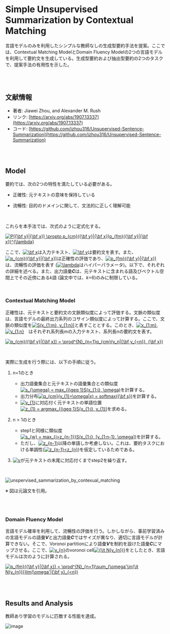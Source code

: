 # Simple Unsupervised Summarization by Contextual Matching

言語モデルのみを利用したシンプルな教師なしの生成型要約手法を提案。ここでは、Contextual Matching ModelとDomain Fluency Modelの2つの言語モデルを利用して要約文を生成している。生成型要約および抽出型要約の2つのタスクで、提案手法の有用性を示した。

<br>

<br>

## 文献情報

- 著者: Jiawei Zhou, and Alexander M. Rush
- リンク: [https://arxiv.org/abs/1907.13337](https://arxiv.org/abs/1907.13337)
- コード: [https://github.com/jzhou316/Unsupervised-Sentence-Summarization](https://github.com/jzhou316/Unsupervised-Sentence-Summarization)

<br>

<br>

## Model

要約では、次の2つの特性を満たしている必要がある。

- 正確性: 元テキストの意味を保持している

- 流暢性: 目的のドメインに関して、文法的に正しく理解可能

<br>

これらを本手法では、次式のように定式化する。

<a href="https://www.codecogs.com/eqnedit.php?latex=P({\bf&space;y}|{\bf&space;x})&space;\propto&space;p_{cm}({\bf&space;y}|{\bf&space;x})p_{fm}({\bf&space;y}|{\bf&space;x})^{\lambda}" target="_blank"><img src="https://latex.codecogs.com/gif.latex?P({\bf&space;y}|{\bf&space;x})&space;\propto&space;p_{cm}({\bf&space;y}|{\bf&space;x})p_{fm}({\bf&space;y}|{\bf&space;x})^{\lambda}" title="P({\bf y}|{\bf x}) \propto p_{cm}({\bf y}|{\bf x})p_{fm}({\bf y}|{\bf x})^{\lambda}" /></a>

ここで、<a href="https://www.codecogs.com/eqnedit.php?latex=\bf&space;x" target="_blank"><img src="https://latex.codecogs.com/gif.latex?\bf&space;x" title="\bf x" /></a>は入力テキスト、<a href="https://www.codecogs.com/eqnedit.php?latex=\bf&space;y" target="_blank"><img src="https://latex.codecogs.com/gif.latex?\bf&space;y" title="\bf y" /></a>は要約文を表す。また、<a href="https://www.codecogs.com/eqnedit.php?latex=p_{cm}({\bf&space;y}|{\bf&space;x})" target="_blank"><img src="https://latex.codecogs.com/gif.latex?p_{cm}({\bf&space;y}|{\bf&space;x})" title="p_{cm}({\bf y}|{\bf x})" /></a>は正確性の評価であり、<a href="https://www.codecogs.com/eqnedit.php?latex=p_{fm}({\bf&space;y}|{\bf&space;x})" target="_blank"><img src="https://latex.codecogs.com/gif.latex?p_{fm}({\bf&space;y}|{\bf&space;x})" title="p_{fm}({\bf y}|{\bf x})" /></a>は、流暢性の評価を表す (<a href="https://www.codecogs.com/eqnedit.php?latex=\lambda" target="_blank"><img src="https://latex.codecogs.com/gif.latex?\lambda" title="\lambda" /></a>はハイパーパラメータ)。以下で、それぞれの詳細を述べる。また、出力語彙***C***は、元テキストに含まれる語及びベクトル空間上でその近傍にある*k*語 (論文中では、*k*=6)のみに制限している。

<br>

### Contextual Matching Model

正確性は、元テキストと要約文の文脈類似度によって評価する。文脈の類似度は、言語モデルの最終出力系列のコサイン類似度によって計算する。ここで、文脈の類似度を<a href="https://www.codecogs.com/eqnedit.php?latex=S(x_{1:m},&space;y_{1:n})" target="_blank"><img src="https://latex.codecogs.com/gif.latex?S(x_{1:m},&space;y_{1:n})" title="S(x_{1:m}, y_{1:n})" /></a>と表すこととする。このとき、<a href="https://www.codecogs.com/eqnedit.php?latex=x_{1:m}" target="_blank"><img src="https://latex.codecogs.com/gif.latex?x_{1:m}" title="x_{1:m}" /></a>, <a href="https://www.codecogs.com/eqnedit.php?latex=y_{1:n}" target="_blank"><img src="https://latex.codecogs.com/gif.latex?y_{1:n}" title="y_{1:n}" /></a>　はそれぞれ系列長mの入力テキスト、系列長nの要約文を表す。

<a href="https://www.codecogs.com/eqnedit.php?latex=p_{cm}({\bf&space;y}|{\bf&space;x})&space;=&space;\prod^{N}_{n=1}q_{cm}(y_n|{\bf&space;y_{<n}},&space;{\bf&space;x})" target="_blank"><img src="https://latex.codecogs.com/gif.latex?p_{cm}({\bf&space;y}|{\bf&space;x})&space;=&space;\prod^{N}_{n=1}q_{cm}(y_n|{\bf&space;y_{<n}},&space;{\bf&space;x})" title="p_{cm}({\bf y}|{\bf x}) = \prod^{N}_{n=1}q_{cm}(y_n|{\bf y_{<n}}, {\bf x})" /></a>

<br>

実際に生成を行う際には、以下の手順に従う。

1. n=1のとき
   - 出力語彙集合と元テキストの語彙集合との類似度<a href="https://www.codecogs.com/eqnedit.php?latex=s_{\omega}&space;=&space;max_{j\geq&space;1}S(x_{1:j},&space;\omega)" target="_blank"><img src="https://latex.codecogs.com/gif.latex?s_{\omega}&space;=&space;max_{j\geq&space;1}S(x_{1:j},&space;\omega)" title="s_{\omega} = max_{j\geq 1}S(x_{1:j}, \omega)" /></a>を計算する。
   - 出力分布<a href="https://www.codecogs.com/eqnedit.php?latex=q_{cm}(y_{1}=\omega|x)&space;=&space;softmax({\bf&space;s})" target="_blank"><img src="https://latex.codecogs.com/gif.latex?q_{cm}(y_{1}=\omega|x)&space;=&space;softmax({\bf&space;s})" title="q_{cm}(y_{1}=\omega|x) = softmax({\bf s})" /></a>を計算する。
   - <a href="https://www.codecogs.com/eqnedit.php?latex=y_{1}" target="_blank"><img src="https://latex.codecogs.com/gif.latex?y_{1}" title="y_{1}" /></a>に対応付く元テキストの単語位置 <a href="https://www.codecogs.com/eqnedit.php?latex=z_{1}&space;=&space;argmax_{j\geq&space;1}S(x_{1:j},&space;y_{1})" target="_blank"><img src="https://latex.codecogs.com/gif.latex?z_{1}&space;=&space;argmax_{j\geq&space;1}S(x_{1:j},&space;y_{1})" title="z_{1} = argmax_{j\geq 1}S(x_{1:j}, y_{1})" /></a>を求める。
2. n > 1のとき
   - step1と同様に類似度<a href="https://www.codecogs.com/eqnedit.php?latex=s_{w}&space;=&space;max_{j>z_{n-1}}S(x_{1:j},&space;[y_{1:n-1},&space;\omega])" target="_blank"><img src="https://latex.codecogs.com/gif.latex?s_{w}&space;=&space;max_{j>z_{n-1}}S(x_{1:j},&space;[y_{1:n-1},&space;\omega])" title="s_{w} = max_{j>z_{n-1}}S(x_{1:j}, [y_{1:n-1}, \omega])" /></a>を計算する。
   - ただし、<a href="https://www.codecogs.com/eqnedit.php?latex=z_{n-1}" target="_blank"><img src="https://latex.codecogs.com/gif.latex?z_{n-1}" title="z_{n-1}" /></a>以降の単語しか考慮しない。これは、要約タスクにおける単調性(<a href="https://www.codecogs.com/eqnedit.php?latex=z_{n-1}<z_{n}" target="_blank"><img src="https://latex.codecogs.com/gif.latex?z_{n-1}<z_{n}" title="z_{n-1}<z_{n}" /></a>)を仮定しているためである。

3. <a href="https://www.codecogs.com/eqnedit.php?latex=y" target="_blank"><img src="https://latex.codecogs.com/gif.latex?y" title="y" /></a>が元テキストの末尾に対応付くまでstep2を繰り返す。

<br>

![unspervised_sammarization_by_contexual_matching](https://user-images.githubusercontent.com/53220859/63256291-3aeba600-c2b2-11e9-9693-0b204d42edc7.png)



※ 図は元論文を引用。

<br>

<br>

### Domain Fluency Model

言語モデル確率を利用して、流暢性の評価を行う。しかしながら、事前学習済みの言語モデルの語彙***V***と出力語彙***C***ではサイズが異なり、適切に言語モデルが計算できない。そこで、Voronoi partitionにより語彙***V***を制約を設けた語彙***C***にマップさせる。ここで、<a href="https://www.codecogs.com/eqnedit.php?latex=y_{n}" target="_blank"><img src="https://latex.codecogs.com/gif.latex?y_{n}" title="y_{n}" /></a>のvoronoi cell<a href="https://www.codecogs.com/eqnedit.php?latex={\it&space;N(y_{n})}" target="_blank"><img src="https://latex.codecogs.com/gif.latex?{\it&space;N(y_{n})}" title="{\it N(y_{n})}" /></a>をとしたとき、言語モデルは次のように計算される。

<a href="https://www.codecogs.com/eqnedit.php?latex=p_{fm}({\bf&space;y}|{\bf&space;x})&space;=&space;\prod^{N}_{n=1}\sum_{\omega'\in{\it&space;N(y_{n})}}lm(\omega'|{\bf&space;y}_{<n})" target="_blank"><img src="https://latex.codecogs.com/gif.latex?p_{fm}({\bf&space;y}|{\bf&space;x})&space;=&space;\prod^{N}_{n=1}\sum_{\omega'\in{\it&space;N(y_{n})}}lm(\omega'|{\bf&space;y}_{<n})" title="p_{fm}({\bf y}|{\bf x}) = \prod^{N}_{n=1}\sum_{\omega'\in{\it N(y_{n})}}lm(\omega'|{\bf y}_{<n})" /></a>

<br>

<br>

## Results and Analysis

教師あり学習のモデルに匹敵する性能を達成。

![image](https://user-images.githubusercontent.com/53220859/63333014-9893f700-c373-11e9-885f-785ef1194c58.png)


